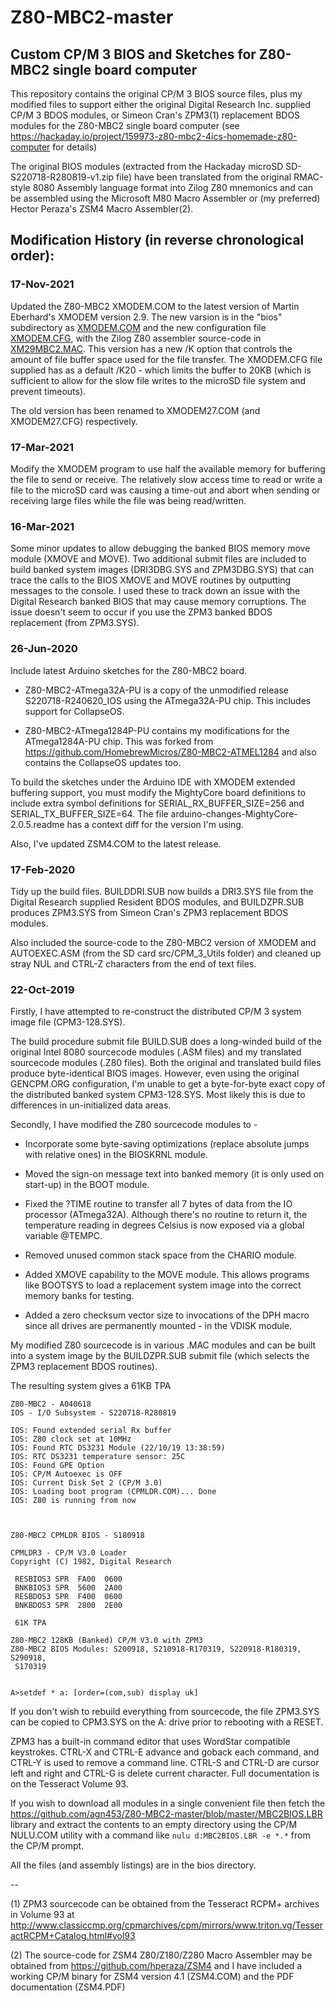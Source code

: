 # Z80-MBC2-master
## Custom CP/M 3 BIOS and Sketches for Z80-MBC2 single board computer

This repository contains the original CP/M 3 BIOS source files, plus
my modified files to support either the original Digital Research Inc.
supplied CP/M 3 BDOS modules, or Simeon Cran's ZPM3(1) replacement BDOS
modules for the Z80-MBC2 single board computer
(see https://hackaday.io/project/159973-z80-mbc2-4ics-homemade-z80-computer
for details)

The original BIOS modules (extracted from the Hackaday microSD
SD-S220718-R280819-v1.zip file)
have been translated from the original RMAC-style 8080 Assembly language
format into Zilog Z80 mnemonics and can be assembled using the
Microsoft M80 Macro Assembler or (my preferred) Hector Peraza's ZSM4 Macro
Assembler(2).

## Modification History (in reverse chronological order):

### 17-Nov-2021

Updated the Z80-MBC2 XMODEM.COM to the latest version of
Martin Eberhard's XMODEM version 2.9.  The new varsion is in the
"bios" subdirectory as
[XMODEM.COM](https://raw.githubusercontent.com/agn453/Z80-MBC2-master/master/bios/XMODEM.COM) and the new configuration file
[XMODEM.CFG](https://raw.githubusercontent.com/agn453/Z80-MBC2-master/master/bios/XMODEM.CFG),
with the Zilog Z80 assembler source-code in 
[XM29MBC2.MAC](https://raw.githubusercontent.com/agn453/Z80-MBC2-master/master/bios/XM29MBC2.MAC).
This version has a new /K option that controls the amount of file
buffer space used for the file transfer.  The XMODEM.CFG file supplied
has as a default /K20 - which limits the buffer to 20KB (which is
sufficient to allow for the slow file writes to the microSD file system
and prevent timeouts).

The old version has been renamed to XMODEM27.COM (and XMODEM27.CFG)
respectively.


### 17-Mar-2021

Modify the XMODEM program to use half the available memory for buffering
the file to send or receive.  The relatively slow access time to read or
write a file to the microSD card was causing a time-out and abort when
sending or receiving large files while the file was being read/written.


### 16-Mar-2021

Some minor updates to allow debugging the banked BIOS memory move
module (XMOVE and MOVE).  Two additional submit files are included
to build banked system images (DRI3DBG.SYS and ZPM3DBG.SYS) that can
trace the calls to the BIOS XMOVE and MOVE routines by outputting
messages to the console.  I used these to track down an issue with
the Digital Research banked BIOS that may cause memory corruptions.
The issue doesn't seem to occur if you use the ZPM3 banked BDOS
replacement (from ZPM3.SYS).


### 26-Jun-2020

Include latest Arduino sketches for the Z80-MBC2 board.

* Z80-MBC2-ATmega32A-PU is a copy of the unmodified release
S220718-R240620_IOS using the ATmega32A-PU chip.  This includes
support for CollapseOS.

* Z80-MBC2-ATmega1284P-PU contains my modifications for the ATmega1284A-PU
chip.  This was forked from https://github.com/HomebrewMicros/Z80-MBC2-ATMEL1284
and also contains the CollapseOS updates too.

To build the sketches under the Arduino IDE with XMODEM extended buffering
support, you must modify the MightyCore board definitions to include extra
symbol definitions for SERIAL_RX_BUFFER_SIZE=256 and SERIAL_TX_BUFFER_SIZE=64.
The file arduino-changes-MightyCore-2.0.5.readme has a context diff for
the version I'm using.

Also, I've updated ZSM4.COM to the latest release.


### 17-Feb-2020

Tidy up the build files.  BUILDDRI.SUB now builds a DRI3.SYS file from
the Digital Research supplied Resident BDOS modules, and BUILDZPR.SUB
produces ZPM3.SYS from Simeon Cran's ZPM3 replacement BDOS modules.

Also included the source-code to the Z80-MBC2 version of XMODEM and
AUTOEXEC.ASM (from the SD card src/CPM_3_Utils folder) and cleaned
up stray NUL and CTRL-Z characters from the end of text files.


### 22-Oct-2019

Firstly, I have attempted to re-construct the distributed CP/M 3 system
image file (CPM3-128.SYS).

The build procedure submit file BUILD.SUB does a long-winded build of the
original Intel 8080 sourcecode modules (.ASM files) and my translated
sourcecode modules (.Z80 files).  Both the original and translated build
files produce byte-identical BIOS images.  However, even using the
original GENCPM.ORG configuration, I'm unable to get a byte-for-byte
exact copy of the distributed banked system CPM3-128.SYS. Most likely
this is due to differences in un-initialized data areas.

Secondly, I have modified the Z80 sourcecode modules to -

* Incorporate some byte-saving optimizations (replace absolute jumps with
relative ones) in the BIOSKRNL module.

* Moved the sign-on message text into banked memory (it is only used on
start-up) in the BOOT module.

* Fixed the ?TIME routine to transfer all 7 bytes of data from the IO
processor (ATmega32A).  Although there's no routine to return it, the
temperature reading in degrees Celsius is now exposed via a global
variable @TEMPC.

* Removed unused common stack space from the CHARIO module.

* Added XMOVE capability to the MOVE module.  This allows programs
like BOOTSYS to load a replacement system image into the correct
memory banks for testing.

* Added a zero checksum vector size to invocations of the DPH macro
since all drives are permanently mounted - in the VDISK module.

My modified Z80 sourcecode is in various .MAC modules and can be built
into a system image by the BUILDZPR.SUB submit file (which selects the ZPM3
replacement BDOS routines).

The resulting system gives a 61KB TPA

```
Z80-MBC2 - A040618                                                              
IOS - I/O Subsystem - S220718-R280819                                           
                                                                                
IOS: Found extended serial Rx buffer                                            
IOS: Z80 clock set at 10MHz                                                     
IOS: Found RTC DS3231 Module (22/10/19 13:38:59)                                
IOS: RTC DS3231 temperature sensor: 25C                                         
IOS: Found GPE Option                                                           
IOS: CP/M Autoexec is OFF                                                       
IOS: Current Disk Set 2 (CP/M 3.0)                                              
IOS: Loading boot program (CPMLDR.COM)... Done                                  
IOS: Z80 is running from now                                                    
                                                                                
                                                                                
                                                                                
Z80-MBC2 CPMLDR BIOS - S180918                                                  
                                                                                
CPMLDR3 - CP/M V3.0 Loader                                                      
Copyright (C) 1982, Digital Research                                            
                                                                                
 RESBIOS3 SPR  FA00  0600                                                       
 BNKBIOS3 SPR  5600  2A00                                                       
 RESBDOS3 SPR  F400  0600                                                       
 BNKBDOS3 SPR  2800  2E00                                                       
                                                                                
 61K TPA                                                                        
                                                                                
Z80-MBC2 128KB (Banked) CP/M V3.0 with ZPM3                                     
Z80-MBC2 BIOS Modules: S200918, S210918-R170319, S220918-R180319, S290918,      
 S170319                                                                        
                                                                                
                                                                                
A>setdef * a: [order=(com,sub) display uk] 
```

If you don't wish to rebuild everything from sourcecode, the file ZPM3.SYS
can be copied to CPM3.SYS on the A: drive prior to rebooting with a RESET.

ZPM3 has a built-in command editor that uses WordStar compatible keystrokes.
CTRL-X and CTRL-E advance and goback each command, and CTRL-Y is used to
remove a command line.  CTRL-S and CTRL-D are cursor left and right and
CTRL-G is delete current character.  Full documentation is on the
Tesseract Volume 93.

If you wish to download all modules in a single convenient file then
fetch the
https://github.com/agn453/Z80-MBC2-master/blob/master/MBC2BIOS.LBR library
and extract the contents to an empty directory using the CP/M NULU.COM utility
with a command like ```nulu d:MBC2BIOS.LBR -e *.*``` from the CP/M prompt.

All the files (and assembly listings) are in the bios directory.

--

(1) ZPM3 sourcecode can be obtained from the Tesseract RCPM+ archives
in Volume 93 at
http://www.classiccmp.org/cpmarchives/cpm/mirrors/www.triton.vg/TesseractRCPM+Catalog.html#vol93

(2) The source-code for ZSM4 Z80/Z180/Z280 Macro Assembler may be obtained from
https://github.com/hperaza/ZSM4
and I have included a working CP/M binary for ZSM4 version 4.1 (ZSM4.COM)
and the PDF documentation (ZSM4.PDF)


